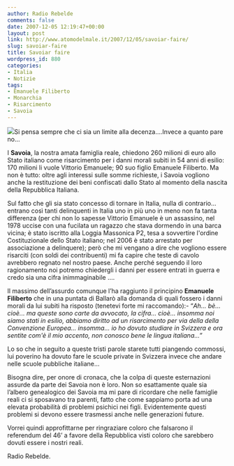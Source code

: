 ```yaml
---
author: Radio Rebelde
comments: false
date: 2007-12-05 12:19:47+00:00
layout: post
link: http://www.atomodelmale.it/2007/12/05/savoiar-faire/
slug: savoiar-faire
title: Savoiar faire
wordpress_id: 880
categories:
- Italia
- Notizie
tags:
- Emanuele Filiberto
- Monarchia
- Risarcimento
- Savoia
---
```


[![](http://www.atomodelmale.it/wp-content/uploads/2007/12/savoia-300x204.jpg)](http://www.atomodelmale.it/wp-content/uploads/2007/12/savoia.jpg)Si pensa sempre che ci sia un limite alla decenza….Invece a quanto pare no…

I **Savoia**, la nostra amata famiglia reale, chiedono 260 milioni di euro allo Stato italiano come risarcimento per i danni morali subìti in 54 anni di esilio: 170 milioni li vuole Vittorio Emanuele; 90 suo figlio Emanuele Filiberto. Ma non è tutto: oltre agli interessi sulle somme richieste, i Savoia vogliono anche la restituzione dei beni confiscati dallo Stato al momento della nascita della Repubblica Italiana.

Sul fatto che gli sia stato concesso di tornare in Italia, nulla di contrario… entrano così tanti delinquenti in Italia uno in più uno in meno non fa tanta differenza (per chi non lo sapesse Vittorio Emanuele è un assassino, nel 1978 uccise con una fucilata un ragazzo che stava dormendo in una barca vicina; è stato iscritto alla Loggia Massonica P2, tesa a sovvertire l'ordine Costituzionale dello Stato italiano; nel 2006 è stato arrestato per associazione a delinquere); però che mi vengano a dire che vogliono essere risarciti (con soldi dei contribuenti) mi fa capire che teste di cavolo avrebbero regnato nel nostro paese. Anche perché seguendo il loro ragionamento noi potremo chiedergli i danni per essere entrati in guerra e credo sia una cifra inimmaginabile ….

<!-- more -->


Il massimo dell’assurdo comunque l’ha raggiunto il principino **Emanuele Filiberto** che in una puntata di Ballarò alla domanda di quali fossero i danni morali da lui subiti ha risposto (tenetevi forte mi raccomando):- “_Ah... bè... cioè... ma queste sono carte da avvocato, la cifra... cioè... insomma noi siamo stati in esilio, abbiamo diritto ad un risarcimento per via della della Convenzione Europea... insomma... io ho dovuto studiare in Svizzera e ora sentite com'è il mio accento, non conosco bene le lingua italiana...”_

Lo so che in seguito a queste tristi parole starete tutti piangendo commossi, lui poverino ha dovuto fare le scuole private in Svizzera invece che andare nelle scuole pubbliche italiane…

Bisogna dire, per onore di cronaca, che la colpa di queste esternazioni assurde da parte dei Savoia non è loro. Non so esattamente quale sia l’albero genealogico dei Savoia ma mi pare di ricordare che nelle famiglie reali ci si sposavano tra parenti, fatto che come sappiamo porta ad una elevata probabilità di problemi psichici nei figli. Evidentemente questi problemi si devono essere trasmessi anche nelle generazioni future.

Vorrei quindi approfittarne per ringraziare coloro che falsarono il referendum del 46’ a favore della Repubblica visti coloro che sarebbero dovuti essere i nostri reali.

Radio Rebelde.
